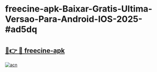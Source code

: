 # freecine-apk-Baixar-Gratis-Ultima-Versao-Para-Android-IOS-2025-#ad5dq

# <h2><a href="https://ainizakaria.my?title=freecine-apk&ref=24M">🔗👉 🔴 freecine-apk</a></h2>

[![acn](https://github.com/user-attachments/assets/0f9c940e-d8b0-45ae-aac7-cd30a18b3e1c)](https://ainizakaria.my?title=freecine-apk&ref=24M)

